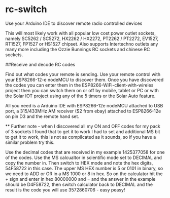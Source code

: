 # rc-switch 

Use your Arduino IDE to discover remote radio controlled devices

This will most likely work with all popular low cost power outlet sockets, namely SC5262 / SC5272, HX2262 / HX2272, PT2262 / PT2272, EV1527, RT1527, FP1527 or HS1527 chipset. Also supports Intertechno outlets any many more including the Ozzie Bunnings RC sockets and chinese RC sockets.

##Receive and decode RC codes

Find out what codes your remote is sending. Use your remote control with your ESP8266-12-e nodeMCU to discover them. Once you have discovered the codes you can enter them in the ESP8266-WiFi-client-with-wireles project then you can switch them on or off by mobile, tablet or PC or with the Solar IOT project using any of the 5 timers or the Solar Auto feature.

All you need is a Arduino IDE with ESP8266-12e nodeMCU attached to USB port, a 315/433MHz AM receiver ($2 from ebay) attached to ESP8266-12e on pin D3 and the remote hand set.

** Further note - when I discovered all my ON and OFF codes for my pack of 3 sockets I found that to get it to work I had to set and additional MS bit to get it to work, this is not as compilcated as it sounds, so if you have a similar problem try this.

Use the decimal codes that are received in my example 1425377058 for one of the codes. Use the MS calcualtor in scientific mode set to DECIMAL and copy the number in. Then switch to HEX mode and note the hex digits, 54F58722 in this case. The upper MS HEX number is 5 or 0101 in binary, so we need to ADD or OR in a MS 1000 or 8 in hex. So on the calculator hit the + sign and enter in hex 80000000 and = and the answer in the example should be D4F58722, then switch calculator back to DECIMAL and the result is the code you will use 3572860706 - easy peasy!
